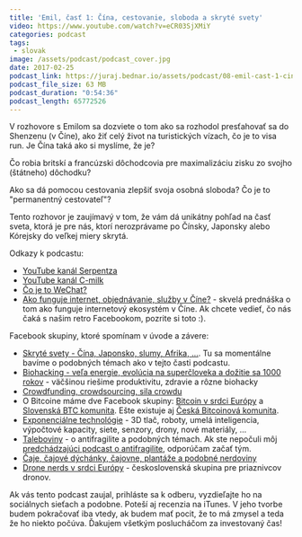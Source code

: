 ```yaml
---
title: 'Emil, časť 1: Čína, cestovanie, sloboda a skryté svety'
video: https://www.youtube.com/watch?v=eCR03SjXMiY
categories: podcast
tags:
 - slovak
image: /assets/podcast/podcast_cover.jpg
date: 2017-02-25
podcast_link: https://juraj.bednar.io/assets/podcast/08-emil-cast-1-cina-cestovanie-sloboda-skryte-svety.mp3
podcast_file_size: 63 MB
podcast_duration: "0:54:36"
podcast_length: 65772526
---
```


V rozhovore s Emilom sa dozviete o tom ako sa rozhodol presťahovať sa do
Shenzenu (v Číne), ako žiť celý život na turistických vízach, čo je to
visa run. Je Čína taká ako si myslíme, že je?

Čo robia britskí a francúzski dôchodcovia pre maximalizáciu zisku zo
svojho (štátneho) dôchodku?

Ako sa dá pomocou cestovania zlepšiť svoja osobná sloboda? Čo je to
"permanentný cestovateľ"?

<!--more-->

Tento rozhovor je zaujímavý v tom, že vám dá unikátny pohľad na časť
sveta, ktorá je pre nás, ktorí nerozprávame po Čínsky, Japonsky alebo
Kórejsky do veľkej miery skrytá.

Odkazy k podcastu:

 * [YouTube kanál Serpentza](https://www.youtube.com/user/serpentza)
 * [YouTube kanál C-milk](https://www.youtube.com/user/laowhy86)
 * [Čo je to WeChat?](https://www.youtube.com/watch?v=2BCgCA_VREA)
 * [Ako funguje internet, objednávanie, služby v Číne?](https://a16z.com/2017/02/06/china-trends-2016-2017/) - skvelá prednáška o tom ako funguje internetový ekosystém v Číne. Ak chcete vedieť, čo nás čaká s našim retro Facebookom, pozrite si toto :).

Facebook skupiny, ktoré spomínam v úvode a závere:

 * [Skryté svety - Čína, Japonsko, slumy, Afrika, ...](https://www.facebook.com/groups/675275682642480/). Tu sa momentálne bavíme o podobných témach ako v tejto časti podcastu.
 * [Biohacking - veľa energie, evolúcia na superčloveka a dožitie sa 1000 rokov](https://www.facebook.com/groups/555837574564696/) - väčšinou riešime produktivitu, zdravie a rôzne biohacky
 * [Crowdfunding, crowdsourcing, sila crowdu](https://www.facebook.com/groups/217530805318863/)
 * O Bitcoine máme dve Facebook skupiny: [Bitcoin v srdci Európy](https://www.facebook.com/groups/455323634541502/) a [Slovenská BTC komunita](https://www.facebook.com/groups/1876810492565676/). Ešte existuje aj [Česká Bitcoinová komunita](https://www.facebook.com/groups/bitcoincz/).
 * [Exponenciálne technológie](https://www.facebook.com/groups/242658132854230) - 3D tlač, roboty, umelá inteligencia, výpočtové kapacity, siete, senzory, drony, nové materiály, ...
 * [Taleboviny](https://www.facebook.com/groups/1156112114478175/) - o antifragilite a podobných témach. Ak ste nepočuli môj [predchádzajúci podcast o antifragilite](https://juraj.bednar.io/podcast/2017/01/27/antifragilita-a-decentralizacia/), odporúčam začať tým.
 * [Čaje, čajové dýchánky, čajovne, plantáže a podobné nerdoviny](https://www.facebook.com/groups/540470942788749/)
 * [Drone nerds v srdci Európy](https://www.facebook.com/groups/349203725281093/) - československá skupina pre priaznivcov dronov.

 
Ak vás tento podcast zaujal, prihláste sa k odberu, vyzdieľajte ho na sociálnych sieťach a podobne. Poteší aj recenzia na iTunes. V jeho tvorbe budem pokračovať iba vtedy, ak budem mať pocit, že to má zmysel a teda že ho niekto počúva. Ďakujem všetkým poslucháčom za investovaný čas!


